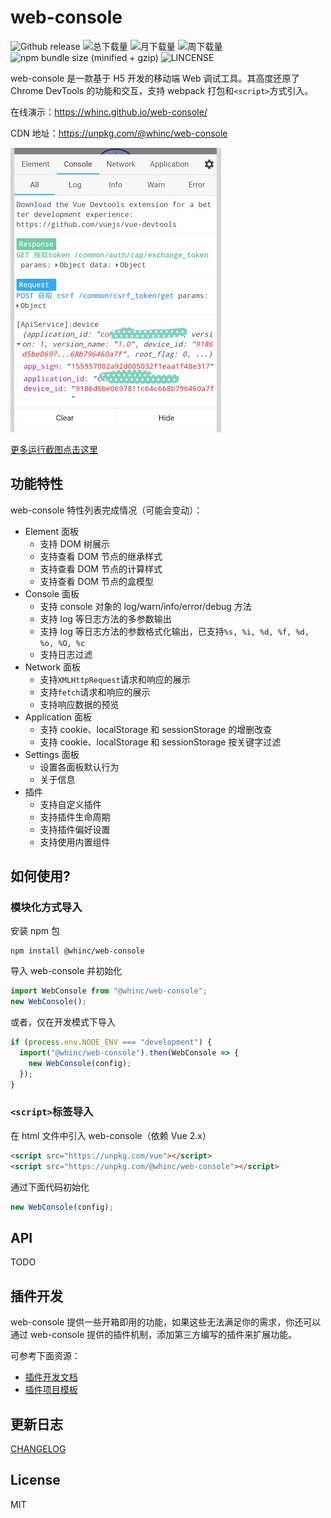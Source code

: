 # web-console

![Github release](https://img.shields.io/npm/v/@whinc/web-console.svg)
![总下载量](https://img.shields.io/npm/dt/@whinc/web-console.svg)
![月下载量](https://img.shields.io/npm/dm/@whinc/web-console.svg)
![周下载量](https://img.shields.io/npm/dw/@whinc/web-console.svg)
![npm bundle size (minified + gzip)](https://img.shields.io/bundlephobia/minzip/@whinc/web-console.svg)
![LINCENSE](https://img.shields.io/github/license/mashape/apistatus.svg)

web-console 是一款基于 H5 开发的移动端 Web 调试工具。其高度还原了 Chrome DevTools 的功能和交互，支持 webpack 打包和`<script>`方式引入。

在线演示：<https://whinc.github.io/web-console/>

CDN 地址：<https://unpkg.com/@whinc/web-console>

![snapshot](./docs/snapshot.png)

[更多运行截图点击这里](https://github.com/whinc/web-console/blob/master/docs/snapshot.md)

## 功能特性

web-console 特性列表完成情况（可能会变动）：

- Element 面板
  - 支持 DOM 树展示
  - 支持查看 DOM 节点的继承样式
  - 支持查看 DOM 节点的计算样式
  - 支持查看 DOM 节点的盒模型
- Console 面板
  - 支持 console 对象的 log/warn/info/error/debug 方法
  - 支持 log 等日志方法的多参数输出
  - 支持 log 等日志方法的参数格式化输出，已支持`%s, %i, %d, %f, %d, %o, %O, %c`
  - 支持日志过滤
- Network 面板
  - 支持`XMLHttpRequest`请求和响应的展示
  - 支持`fetch`请求和响应的展示
  - 支持响应数据的预览
- Application 面板
  - 支持 cookie、localStorage 和 sessionStorage 的增删改查
  - 支持 cookie、localStorage 和 sessionStorage 按关键字过滤
- Settings 面板
  - 设置各面板默认行为
  - 关于信息
- 插件
  - 支持自定义插件
  - 支持插件生命周期
  - 支持插件偏好设置
  - 支持使用内置组件

## 如何使用?

### 模块化方式导入

安装 npm 包

```
npm install @whinc/web-console
```

导入 web-console 并初始化

```js
import WebConsole from "@whinc/web-console";
new WebConsole();
```

或者，仅在开发模式下导入

```js
if (process.env.NODE_ENV === "development") {
  import("@whinc/web-console").then(WebConsole => {
    new WebConsole(config);
  });
}
```

### `<script>`标签导入

在 html 文件中引入 web-console（依赖 Vue 2.x）

```html
<script src="https://unpkg.com/vue"></script>
<script src="https://unpkg.com/@whinc/web-console"></script>
```

通过下面代码初始化

```js
new WebConsole(config);
```

## API

TODO

## 插件开发

web-console 提供一些开箱即用的功能，如果这些无法满足你的需求，你还可以通过 web-console 提供的插件机制，添加第三方编写的插件来扩展功能。

可参考下面资源：

- [插件开发文档](./docs/plugin.md)
- [插件项目模板](https://github.com/whinc/web-console-plugin)

## 更新日志

[CHANGELOG](CHANGELOG.md)

## License

MIT
